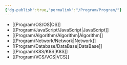 ```yaml
---
{"dg-publish":true,"permalink":"/Program/Program/"}
---
```


-  [[Program/OS/OS\|OS]]
- [[Program/JavaScript/JavaScript\|JavaScript]]
- [[Program/Algorithm/Algorithm\|Algorithm]]
-  [[Program/Network/Network\|Network]]
- [[Program/Database/DataBase\|DataBase]]
- [[Program/K8S/K8S\|K8S]]
-  [[Program/VCS/VCS\|VCS]]